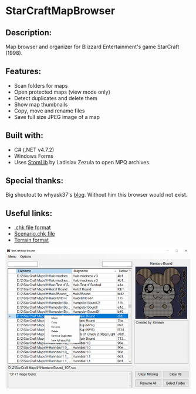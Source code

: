 # StarCraftMapBrowser

Description:<br />
-------------
Map browser and organizer for Blizzard Entertainment's game StarCraft (1998).

Features:<br />
-------------
- Scan folders for maps
- Open protected maps (view mode only)
- Detect duplicates and delete them
- Show map thumbnails
- Copy, move and rename files
- Save full size JPEG image of a map

Built with:<br />
-----------
- C# (.NET v4.7.2)
- Windows Forms
- Uses [StomLib](https://github.com/ladislav-zezula/StormLib) by Ladislav Zezula to open MPQ archives.

Special thanks:<br />
-----------------
Big shoutout to whyask37's [blog](https://m.blog.naver.com/whyask37/140196947931). Without him this browser would not exist.<br />

Useful links:<br />
------------
- [.chk file format](https://web.archive.org/web/20080322111853/http://www.campaigncreations.org/starcraft/stardraft/chkformat.shtml)
- [Scenario.chk file](http://www.staredit.net/wiki/index.php/Scenario.chk)
- [Terrain format](https://staredit-network.fandom.com/wiki/Terrain_Format)
  
![](StarCraftMapBrowser.png)

